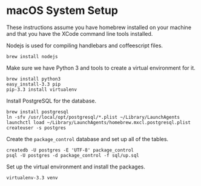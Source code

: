 # macOS System Setup

These instructions assume you have homebrew installed on your machine and that
you have the XCode command line tools installed.

Nodejs is used for compiling handlebars and coffeescript files.

```
brew install nodejs
```

Make sure we have Python 3 and tools to create a virtual environment for it.

```
brew install python3
easy_install-3.3 pip
pip-3.3 install virtualenv
```

Install PostgreSQL for the database.

```
brew install postgresql
ln -sfv /usr/local/opt/postgresql/*.plist ~/Library/LaunchAgents
launchctl load ~/Library/LaunchAgents/homebrew.mxcl.postgresql.plist
createuser -s postgres
```

Create the `package_control` database and set up all of the tables.

```
createdb -U postgres -E 'UTF-8' package_control
psql -U postgres -d package_control -f sql/up.sql
```

Set up the virtual environment and install the packages.

```
virtualenv-3.3 venv
```
